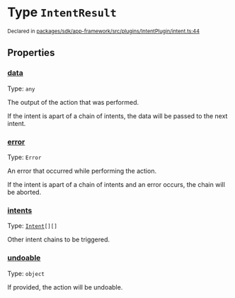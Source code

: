 # Type `IntentResult`
<sub>Declared in [packages/sdk/app-framework/src/plugins/IntentPlugin/intent.ts:44](https://github.com/dxos/dxos/blob/5efa14d7c/packages/sdk/app-framework/src/plugins/IntentPlugin/intent.ts#L44)</sub>




## Properties
### [data](https://github.com/dxos/dxos/blob/5efa14d7c/packages/sdk/app-framework/src/plugins/IntentPlugin/intent.ts#L50)
Type: <code>any</code>

The output of the action that was performed.

If the intent is apart of a chain of intents, the data will be passed to the next intent.


### [error](https://github.com/dxos/dxos/blob/5efa14d7c/packages/sdk/app-framework/src/plugins/IntentPlugin/intent.ts#L72)
Type: <code>Error</code>

An error that occurred while performing the action.

If the intent is apart of a chain of intents and an error occurs, the chain will be aborted.


### [intents](https://github.com/dxos/dxos/blob/5efa14d7c/packages/sdk/app-framework/src/plugins/IntentPlugin/intent.ts#L77)
Type: <code>[Intent](/api/@dxos/app-framework/types/Intent)[][]</code>

Other intent chains to be triggered.


### [undoable](https://github.com/dxos/dxos/blob/5efa14d7c/packages/sdk/app-framework/src/plugins/IntentPlugin/intent.ts#L55)
Type: <code>object</code>

If provided, the action will be undoable.



